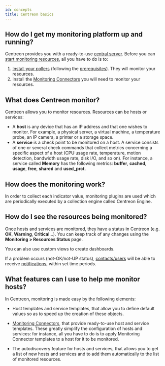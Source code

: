 ```yaml
---
id: concepts
title: Centreon basics
---
```


## How do I get my monitoring platform up and running?

Centreon provides you with a ready-to-use [central server](architecture.md). Before you can [start monitoring resources](monitoring.md), all you have to do is to:

1. [Install your pollers](../installation/deploy-poller.md) (following the [prerequisites](../installation/prerequisites.md)). They will monitor your resources.
2. Install the [Monitoring Connectors](../monitoring/pluginpacks.md) you will need to monitor your resources.

## What does Centreon monitor?

Centreon allows you to monitor resources. Resources can be hosts or services:

* A **host** is any device that has an IP address and that one wishes to monitor.
For example, a physical server, a virtual machine, a temperature probe, an IP camera, a printer or a storage space.
* A **service** is a check point to be monitored on a host. A service consists of one or several check commands that collect metrics concerning a specific aspect of a host (CPU usage rate, temperature, motion detection, bandwidth usage rate, disk I/O, and so on). For instance, a service called **Memory** has the following metrics: **buffer**, **cached**, **usage**, **free**, **shared** and **used_prct**.

## How does the monitoring work?

In order to collect each indicator value, monitoring plugins are used which are periodically executed by a collection engine called Centreon Engine.

## How do I see the resources being monitored?

Once hosts and services are monitored, they have a status in Centreon (e.g. **OK**, **Warning**, **Critical**...). You can keep track of any changes using the **Monitoring > Resources Status** page.

You can also use custom views to create dashboards.

If a problem occurs (not-OK/not-UP status), [contacts/users](../users/users.md) will be able to receive [notifications](../alerts-notifications/notif-configuration.md), within set time periods.

## What features can I use to help me monitor hosts?

In Centreon, monitoring is made easy by the following elements:

* Host templates and service templates, that allow you to define default values so as to speed up the creation of these objects.

* [Monitoring Connectors](../monitoring/pluginpacks.md), that provide ready-to-use host and service templates. These greatly simplify the configuration of hosts and services: for instance, all you have to do is to apply Monitoring Connector templates to a host for it to be monitored.

* The autodiscovery feature for hosts and services, that allows you to get a list of new hosts and services and to add them automatically to the list of monitored resources.
